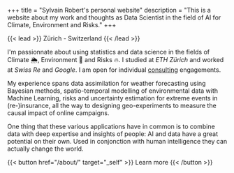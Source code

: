 +++
title = "Sylvain Robert's personal website"
description = "This is a website about my work and thoughts as Data Scientist in the field of AI for Climate, Environment and Risks."
+++

{{< lead >}}
Zürich - Switzerland
{{< /lead >}}

I'm passionnate about using statistics and data science in the fields of Climate :sun_behind_rain_cloud:, Environment :herb: and Risks :fire:. I studied at *ETH Zürich* and worked at *Swiss Re* and *Google*. I am open for individual [consulting](../consulting/) engagements.

My experience spans data assimilation for weather forecasting using Bayesian methods, spatio-temporal modelling of environmental data with Machine Learning, risks and uncertainty estimation for extreme events in (re-)insurance, all the way to designing geo-experiments to measure the causal impact of online campaigns.

One thing that these various applications have in common is to combine data with deep expertise and insights of people: AI and data have a great potential on their own. Used in conjonction with human intelligence they can actually change the world.

{{< button href="/about/" target="_self" >}} Learn more {{< /button >}}
